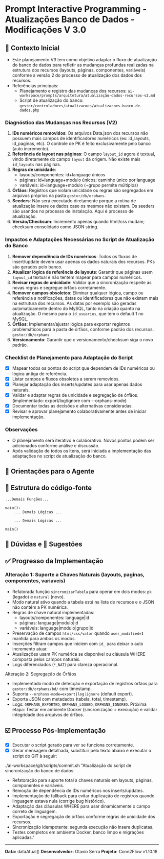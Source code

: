 # Prompt Interactive Programming - Atualizações Banco de Dados - Modificações V 3.0


## 🎯 Contexto Inicial
- Este planejamento V3 tem como objetivo adaptar o fluxo de atualização do banco de dados para refletir as mudanças profundas realizadas na estrutura dos recursos (layouts, páginas, componentes, variáveis) conforme a versão 2 do processo de atualização dos dados dos recursos.
- Referências principais:
    - Planejamento e registro das mudanças dos recursos: `ai-workspace/prompts/arquitetura/atualização-dados-recursos-v2.md`
    - Script de atualização do banco: `gestor/controladores/atualizacoes/atualizacoes-banco-de-dados.php`

### Diagnóstico das Mudanças nos Recursos (V2)
1. **IDs numéricos removidos**: Os arquivos Data.json dos recursos não possuem mais campos de identificadores numéricos (ex: id_layouts, id_paginas, etc). O controle de PK é feito exclusivamente pelo banco (auto incremento).
2. **Referência de layout nas páginas**: O campo `layout_id` agora é textual, vindo diretamente do campo `layout` da origem. Não existe mais `id_layouts` nas páginas.
3. **Regras de unicidade**:
     - layouts/componentes: id+language únicos
     - páginas: id+language+modulo únicos; caminho único por language
     - variáveis: id+language+modulo (+grupo permite múltiplos)
4. **Órfãos**: Registros que violam unicidade ou regras são segregados em arquivos próprios na pasta `gestor/db/orphans`.
5. **Seeders**: Não será executado diretamente porque a rotina de atualização insere os dados caso os mesmos não existam. Os seeders são usandos no processo de instalação. Aqui é processo de atualização.
6. **Versão/Checksum**: Incremento apenas quando html/css mudam; checksum consolidado como JSON string.

### Impactos e Adaptações Necessárias no Script de Atualização do Banco
1. **Remover dependência de IDs numéricos**: Todos os fluxos de insert/update devem usar apenas os dados naturais dos recursos. PKs são gerados pelo banco.
2. **Atualizar lógica de referência de layouts**: Garantir que páginas usem `layout_id` textual e não tentem mapear para campos numéricos.
3. **Revisar regras de unicidade**: Validar que a sincronização respeite as novas regras e segregue órfãos corretamente.
4. **Remover campos obsoletos**: Eliminar qualquer lógica, campo ou referência a notificações, datas ou identificadores que não existem mais na estrutura dos recursos. As datas por exemplo são geradas automaticamente dentro do MySQL, tanto na criação quanto na atualização. O mesmo para o `id_usuarios`, que tem o default 1 no MySQL.
5. **Órfãos**: Implementar/ajustar lógica para exportar registros problemáticos para a pasta de órfãos, conforme padrão dos recursos. `gestor/db/orphans`
6. **Versionamento**: Garantir que o versionamento/checksum siga o novo padrão.

### Checklist de Planejamento para Adaptação do Script
- [x] Mapear todos os pontos do script que dependem de IDs numéricos ou lógica antiga de referência.
- [x] Listar campos e fluxos obsoletos a serem removidos.
- [x] Planejar adaptação dos inserts/updates para usar apenas dados naturais.
- [x] Validar e adaptar regras de unicidade e segregação de órfãos. (implementado: export/log/ignore com --orphans-mode)
- [x] Documentar todas as decisões e alternativas consideradas.
- [x] Revisar e aprovar planejamento colaborativamente antes de iniciar implementação.

### Observações
- O planejamento será iterativo e colaborativo. Novos pontos podem ser adicionados conforme análise e discussão.
- Após validação de todos os itens, será iniciada a implementação das adaptações no script de atualização do banco.

## 📝 Orientações para o Agente

## 🧭 Estrutura do código-fonte
```
...Demais Funções...

main():
    ... Demais Lógicas ...
    
    ... Demais Lógicas ...

main()
```

## 🤔 Dúvidas e 📝 Sugestões

## ✅ Progresso da Implementação

### Alteração 1: Suporte a Chaves Naturais (layouts, paginas, componentes, variaveis)
- Refatorada função `sincronizarTabela` para operar em dois modos: `pk` (legado) e `natural` (novo).
- Modo natural ativo quando a tabela está na lista de recursos e o JSON não contém a PK numérica.
- Regras de chave natural implementadas:
    - layouts/componentes: language|id
    - páginas: language|modulo|id
    - variáveis: language|modulo|grupo|id
- Preservação de campos `html/css/valor` quando `user_modified=1` mantida para ambos os modos.
- Inserções filtram campos que iniciem com `id_` para deixar o auto incremento atuar.
- Atualizações usam PK numérica se disponível ou cláusula WHERE composta pelos campos naturais.
- Logs diferenciados (`*_NAT`) para clareza operacional.

Alteração 2: Segregação de Órfãos
- Implementado modo de detecção e exportação de registros órfãos para `gestor/db/orphans/bd/` com timestamp.
- Suporta `--orphans-mode=export|log|ignore` (default export).
- Exporta JSON com metadados (tabela, total, timestamp).
- Logs: `ORPHANS_EXPORTED`, `ORPHANS_LOGGED`, `ORPHANS_IGNORED`.
Próxima etapa: Testar em ambiente Docker (sincronização + execução) e validar integridade dos arquivos de órfãos.

## ☑️ Processo Pós-Implementação
- [x] Executar o script gerado para ver se funciona corretamente.
- [x] Gerar mensagem detalhada, substituir pelo texto abaixo e executar o script do GIT à seguir:

./ai-workspace/git/scripts/commit.sh "Atualização do script de sincronização do banco de dados:
- Refatoração para suporte total a chaves naturais em layouts, páginas, componentes e variáveis.
- Remoção de dependência de IDs numéricos nos inserts/updates.
- Implementação de fallback para evitar duplicação de registros quando linguagem estava nula (corrige bug histórico).
- Adaptação das cláusulas WHERE para usar dinamicamente o campo correto de linguagem.
- Exportação e segregação de órfãos conforme regras de unicidade dos recursos.
- Sincronização idempotente: segunda execução não insere duplicatas.
- Testes completos em ambiente Docker, banco limpo e migrações aplicadas."

---
**Data:** dataAtual()
**Desenvolvedor:** Otavio Serra
**Projeto:** Conn2Flow v1.10.18